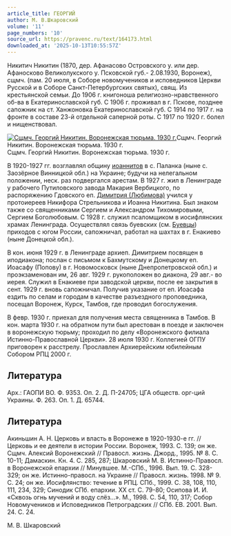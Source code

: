 ```yaml
---
article_title: ГЕОРГИЙ
author: М. В.Шкаровский
volume: '11'
page_numbers: '10'
source_url: https://pravenc.ru/text/164173.html
downloaded_at: '2025-10-13T10:55:57Z'
---
```


Никитич Никитин (1870, дер. Афанасово Островского у. или дер. Афаносково Великолукского у. Псковской губ.- 2.08.1930, Воронеж), сщмч. (пам. 20 июля, в Соборе новомучеников и исповедников Церкви Русской и в Соборе Санкт-Петербургских святых), свящ. Из крестьянской семьи. До 1906 г. книгоноша религиозно-нравственного об-ва в Екатеринославской губ. С 1906 г. проживал в г. Пскове, позднее сапожник на ст. Ханжоновка Екатеринославской губ. С 1914 по 1917 г. на фронте в составе 23-й отдельной саперной роты. С 1917 по 1920 г. болел и нищенствовал.

[![Сщмч. Георгий Никитин. Воронежская тюрьма. 1930 г.](https://pravenc.ru/data/943/467/1234/i200.jpg "Кликните для увеличения картинки")](https://pravenc.ru/data/943/467/1234/i400.jpg)Сщмч. Георгий Никитин. Воронежская тюрьма. 1930 г.  
Сщмч. Георгий Никитин. Воронежская тюрьма. 1930 г.

В 1920-1927 гг. возглавлял общину [иоаннитов](https://pravenc.ru/text/иоаннитов.html) в с. Паланка (ныне с. Заозёрное Винницкой обл.) на Украине; будучи на нелегальном положении, неск. раз подвергался арестам. В 1927 г. жил в Ленинграде у рабочего Путиловского завода Макария Вербицкого, по распоряжению Гдовского еп. [Димитрия (Любимова)](https://pravenc.ru/text/Димитрий.html) учился у протоиереев Никифора Стрельникова и Иоанна Никитина. Был знаком также со священниками Сергием и Александром Тихомировыми, Сергием Боголюбовым. С 1928 г. служил псаломщиком в иосифлянских храмах Ленинграда. Осуществлял связь буевских (см. [Буевцы](https://pravenc.ru/text/Буевцы.html)) приходов с югом России, сапожничал, работал на шахтах в г. Енакиево (ныне Донецкой обл.).

В кон. июня 1929 г. в Ленинграде архиеп. Димитрием посвящен в иподиакона; послан с письмом к Бахмутскому и Донецкому еп. Иоасафу (Попову) в г. Новомосковск (ныне Днепропетровской обл.) и проэкзаменован им, 26 авг. 1929 г. рукоположен во диакона, 29 авг.- во иерея. Служил в Енакиеве при заводской церкви, после ее закрытия в сент. 1929 г. вновь сапожничал. Получив указание от еп. Иоасафа ездить по селам и городам в качестве разъездного проповедника, посещал Воронеж, Курск, Тамбов, где проводил богослужения.

В февр. 1930 г. приехал для получения места священника в Тамбов. В кон. марта 1930 г. на обратном пути был арестован в поезде и заключен в воронежскую тюрьму; проходил по делу «Воронежского филиала Истинно-Православной Церкви». 28 июля 1930 г. Коллегией ОГПУ приговорен к расстрелу. Прославлен Архиерейским юбилейным Собором РПЦ 2000 г.

## Литература

Арх.: ГАОПИ ВО. Ф. 9353. Оп. 2. Д. П-24705; ЦГА обществ. орг-ций Украины. Ф. 263. Оп. 1. Д. 65744.

## Литература

Акиньшин А. Н. Церковь и власть в Воронеже в 1920-1930-е гг. // Церковь и ее деятели в истории России. Воронеж, 1993. С. 139; он же. Сщмч. Алексий Воронежский // Правосл. жизнь. Джорд., 1995. № 8. С. 10-11; Дамаскин. Кн. 4. С. 285, 287; Шкаровский М. В. Истинно-Правосл. в Воронежской епархии // Минувшее. М.-СПб., 1996. Вып. 19. С. 328-329; он же. Истинно-правосл. на Украине // Правосл. жизнь. 1998. № 9. С. 24; он же. Иосифлянство: течение в РПЦ. СПб., 1999. С. 38, 108, 110, 111, 234, 329; Синодик СПб. епархии. ХХ ст. С. 79-80; Осипова И. И. «Сквозь огнь мучений и воду слёз…». М., 1998. С. 54, 110, 317; Собор Новомучеников и Исповедников Петроградских // СПб. ЕВ. 2001. Вып. 24. С. 24.

М. В.  Шкаровский
